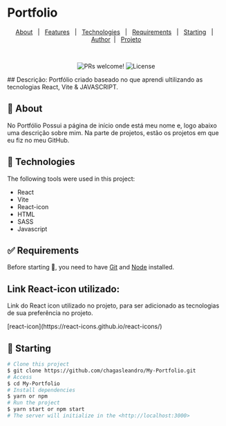 # Portfolio
<p align="center">
  <a href="#dart-about">About</a> &#xa0; | &#xa0; 
  <a href="#sparkles-features">Features</a> &#xa0; | &#xa0;
  <a href="#rocket-technologies">Technologies</a> &#xa0; | &#xa0;
  <a href="#white_check_mark-requirements">Requirements</a> &#xa0; | &#xa0;
  <a href="#checkered_flag-starting">Starting</a> &#xa0; | &#xa0;
  <a href="https://github.com/chagasleandro" target="_blank">Author</a>&#xa0; | &#xa0
  <a href="https://my-portfolio-gray-ten.vercel.app/" target="_blank" rel="noopener noreferrer">Projeto</a>
</p>

<br>

<p align="center">
 <img src="https://img.shields.io/static/v1?label=PRs&message=welcome&color=49AA26&labelColor=000000" alt="PRs welcome!" />

  <img alt="License" src="https://img.shields.io/static/v1?label=license&message=MIT&color=49AA26&labelColor=000000">
</p>
## Descrição:
Portfólio criado baseado no que aprendi ultilizando as tecnologias React, Vite & JAVASCRIPT.

## :dart: About ##
No Portfólio Possui a página de início onde está meu nome e, logo abaixo uma descrição sobre mim. Na parte de projetos, estão os projetos em que eu fiz no meu GitHub.

## :rocket: Technologies ##

The following tools were used in this project:

* React
* Vite
* React-icon
* HTML
* SASS
* Javascript

## :white_check_mark: Requirements ##

Before starting :checkered_flag:, you need to have [Git](https://git-scm.com) and [Node](https://nodejs.org/en/) installed.

## Link React-icon utilizado:
<p>Link do React icon utilizado no projeto, para ser adicionado as tecnologias de sua preferência no projeto.</p>
[react-icon](https://react-icons.github.io/react-icons/)

## :checkered_flag: Starting ##

```bash
# Clone this project
$ git clone https://github.com/chagasleandro/My-Portfolio.git
# Access
$ cd My-Portfolio
# Install dependencies
$ yarn or npm 
# Run the project
$ yarn start or npm start 
# The server will initialize in the <http://localhost:3000>






